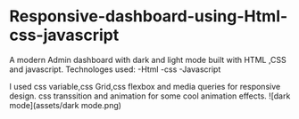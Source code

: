 # Responsive-dashboard-using-Html-css-javascript
A modern Admin dashboard with dark and light mode  built with HTML ,CSS and javascript.
Technologes used:
-Html
-css
-Javascript

I used css variable,css Grid,css flexbox and media queries for responsive design.
css transsition  and animation for some cool animation effects.
![dark mode](assets/dark mode.png)
